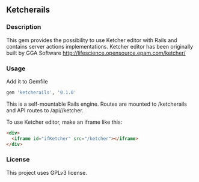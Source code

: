 ## Ketcherails

### Description

This gem provides the possibility to use Ketcher editor with Rails and contains
server actions implementations.
Ketcher editor has been originally built by GGA Software
http://lifescience.opensource.epam.com/ketcher/

### Usage

Add it to Gemfile
```ruby
gem 'ketcherails', '0.1.0'
```
This is a self-mountable Rails engine. Routes are mounted to /ketcherails
and API routes to /api/<version>/ketcher.

To use Ketcher editor, make an iframe like this:
```html
<div>
  <iframe id="ifKetcher" src="/ketcher"></iframe>
</div>
```

### License

This project uses GPLv3 license.
